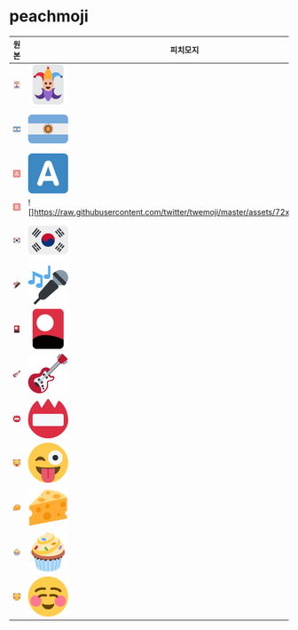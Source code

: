 # peachmoji

| 원본 | 피치모지 |
|---|---|
|![](assets/1f0cf.png)|![](https://raw.githubusercontent.com/twitter/twemoji/master/assets/72x72/1f0cf.png)|
|![](assets/1f1e6-1f1f7.png)|![](https://raw.githubusercontent.com/twitter/twemoji/master/assets/72x72/1f1e6-1f1f7.png)|
|![](assets/1f1e6.png)|![](https://raw.githubusercontent.com/twitter/twemoji/master/assets/72x72/1f1e6.png)|
|![](assets/1f1e7.png)|![]https://raw.githubusercontent.com/twitter/twemoji/master/assets/72x72/1f1e7.png|
|![](assets/1f1f0-1f1f7.png)|![](https://raw.githubusercontent.com/twitter/twemoji/master/assets/72x72/1f1f0-1f1f7.png)|
|![](assets/1f3a4.png)|![](https://raw.githubusercontent.com/twitter/twemoji/master/assets/72x72/1f3a4.png)|
|![](assets/1f3b4.png)|![](https://raw.githubusercontent.com/twitter/twemoji/master/assets/72x72/1f3b4.png)|
|![](assets/1f3b8.png)|![](https://raw.githubusercontent.com/twitter/twemoji/master/assets/72x72/1f3b8.png)|
|![](assets/1f4db.png)|![](https://raw.githubusercontent.com/twitter/twemoji/master/assets/72x72/1f4db.png)|
|![](assets/1f61c.png)|![](https://raw.githubusercontent.com/twitter/twemoji/master/assets/72x72/1f61c.png)|
|![](assets/1f9c0.png)|![](https://raw.githubusercontent.com/twitter/twemoji/master/assets/72x72/1f9c0.png)|
|![](assets/1f9c1.png)|![](https://raw.githubusercontent.com/twitter/twemoji/master/assets/72x72/1f9c1.png)|
|![](assets/263a.png)|![](https://raw.githubusercontent.com/twitter/twemoji/master/assets/72x72/263a.png)|



